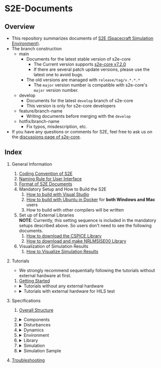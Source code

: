 # S2E-Documents
## Overview

- This repository summarizes documents of [S2E (Spacecraft Simulation Environment)](https://github.com/ut-issl/s2e-core/).
- The branch construction
  - main
    - Documents for the latest stable version of s2e-core
      - The Current version supports [s2e-core v7.2.0](https://github.com/ut-issl/s2e-core/releases/tag/v7.2.0)
      - If there are several patch update versions, please use the latest one to avoid bugs.
    - The old versions are managed with `release/tag/v.*.*.*`
      - The `major` version number is compatible with s2e-core's `major` version number.
  - develop
    - Documents for the latest `develop` branch of s2e-core
    - This version is only for s2e-core developers
  - feature/branch-name
    - Writing documents before merging with the `develop`
  - hotfix/branch-name
    - Fix typos, misdescription, etc.
- If you have any questions or comments for S2E, feel free to ask us on the [discussions page of s2e-core](https://github.com/ut-issl/s2e-core/discussions).

## Index

1. General Information
   1. [Coding Convention of S2E](./General/CodingConvention.md)
   1. [Naming Rule for User Interface](./General/NamingRuleForUserInterface.md)
   1. [Format of S2E Documents](./General/DocumentFormat.md)
   1. Mandatory Setup and How to Build the S2E  
	   1. [How to build with Visual Studio](./General/HowToCompileWithVisualStudio.md)
	   1. [How to build with Ubuntu in Docker](./General/HowToCompileWithUbuntuInDocker.md) for **both Windows and Mac** users
	   1. How to build with other compilers will be written
   1. Set up of External Libraries  
      **NOTE**: Currently, this setting sequence is included in the mandatory setups described above. So users don't need to see the following documents.
      1. [How to download the CSPICE Library](./General/HowToDwnloadCSPCElibrary.md)
	   1. [How to download and make NRLMSISE00 Library](./General/HowToDownloadNRLMSISE00library.md)
   1. Visualization of Simulation Results
      1. [How to Visualize Simulation Results](./General/HowToVisualizeSimulationResults.md)

1. Tutorials  
   - We strongly recommend sequentially following the tutorials without external hardware at first.
   1. [Getting Started](./Tutorials/GettingStarted.md)

   - <details><summary> Tutorials without any external hardware </summary>

     - Users can refer to the [s2e-user-example](https://github.com/ut-issl/s2e-user-example) to see sample codes of the following tutorials. 

     1. [How To Make New Simulation Scenario](./Tutorials/HowToMakeNewSimulationScenario.md)
     1. [How To Add Components](./Tutorials/HowToAddComponents.md)
     1. [How To Make New Components](./Tutorials/HowToMakeNewComponents.md)
     1. [How To Use Monte Carlo Simulation](./Tutorials/HowToUseMonteCarloSimulation.md)
     1. [How To Add Control Algorithms](./Tutorials/HowToAddControlAlgorithms.md)
     1. [How To Integrate C2A](./Tutorials/HowToIntegrateC2A.md)
     1. [How To Simulate Multiple Satellites](./Tutorials/HowToSimulateMultipleSatellites.md)
     1. TBW

     </details>

   - <details><summary> Tutorials with external hardware for HILS test </summary>
   
     - **NOTE**: Currently, these tutorials don't follow the major update v6.0.0.  
     
     1. [How To Perform UART HILS Test](./Tutorials/HowToPerformUartHilsTest.md)
     1. [How To Perform I2C HILS Test](./Tutorials/HowToPerformI2cHilsTest.md)
     1. TBW

     </details>

1. Specifications
   1. [Overall Structure](./Specifications/OverallStructure/OverallStructure.md)

   1. <details><summary> Components </summary>
      
      - `components` directory manages source codes to emulate components mounted on spacecraft and ground stations.

      1. <details><summary> Base </summary>

         - `base` directory manages base classes which are inherited to make component classes.

         1. [Component](./Specifications/Component/Abstract/Spec_ComponentBase.md)
         1. GPIO Communication with OBC: TBW
         1. I2C Controller: TBW
         1. I2C Target Communication with OBC: TBW
         1. Interface GPIO Component: TBW
         1. Interface Tickable: TBW
         1. [Sensor](./Specifications/Component/Abstract/Spec_SensorBase.md)
         1. [UART Communication with OBC](./Specifications/Component/Abstract/Spec_ObcCommunicationBase.md)

         </details>

      1. <details><summary> Ports </summary>

         - `ports` directory manages source codes to emulate the connection of components including communication and power ports.

         1. GPIO Port: TBW
         1. I2C Port: TBW
         1. [Power Port](./Specifications/Interface/Spec_PowerPort.md)
         1. UART Port: TBW
         1. HILS I2C Target Port
         1. HILS UART Port

         </details>

      1. <details><summary> Examples </summary>

         - `examples` directory manages example source codes to show how to make user-defined components.
         - Please do not use these class directories for your simulation analysis.

         1. Change structure: TBW
         1. I2C controller for HILS: TBW
         1. I2C target for HILS: TBW
         1. Serial communication HILS: TBW
         1. Serial communication OBC: TBW

         </details>

      1. <details><summary> Ideal </summary>

         - `ideal` directory manages source codes of idealized components which are used in the initial analysis phase in research and satellite development.
         - Angular velocity Observer: TBW
         - Attitude Observer: TBW
         - [Force Generator](./Specifications/Component/AOCS/spec_force_generator.md)
         - [Torque Generator](./Specifications/Component/AOCS/spec_torque_generator.md)

         </details>

      1. <details><summary> Real </summary>

         - `real` directory manages source codes to emulate well-used components in a normal satellite mission.

         1. <details><summary> AOCS (Attitude and Orbit Control System) </summary>

            - The `aocs` directory manages components like sensors and actuators for the AOCS subsystem.

            1. GNSS Receiver: TBW
            1. [GYRO Sensor](./Specifications/Component/AOCS/spec_gyro_sensor.md)
            1. [Magnetometer](./Specifications/Component/AOCS/spec_magnetometer.md)
            1. [Magnetorquer](./Specifications/Component/AOCS/spec_magnetorquer.md)
            1. Reaction wheel: TBW
            1. [Reaction wheel jitter](./Specifications/Component/AOCS/Spec_RWJitter.md)
            1. [Star sensor](./Specifications/Component/AOCS/Spec_STT.md)
            1. [Sun sensor](./Specifications/Component/AOCS/spec_sun_sensor.md)
            1. MTQ-Magnetometer interference: TBW

            </details>

         1. <details><summary> CDH (Command and Data Handling) </summary>

            - The `cdh` directory manages components for the CDH subsystem.

            1. On Board Computer: TBW
            1. OBC with C2A: TBW

            </details>

         1. <details><summary> Communication </summary>

            - `communication` directory manages components for communication of spacecraft and ground stations.

            1. Antenna: TBW
            1. Antenna Radiation pattern: TBW
            1. Ground Station calculator: TBW
            1. WINGS command sender to C2A: TBW

            </details>

         1. <details><summary> Mission </summary>

            - The `mission` directory manages mission-specific components like science instruments of spacecraft.

            1. [Telescope](./Specifications/Component/Mission/Spec_Telescope_en.md) ([Japanese version](./Specifications/Component/Mission/Spec_Telescope_ja.md))

            </details>

         1. <details><summary> Power </summary>

            - The `power` directory manages components for the power subsystem.

            1. Battery: TBW
            1. CSV scenario interface: TBW
            1. [Power Control Unit](./Specifications/Component/Power/Spec_PCU.md)
            1. PCU Initial study: TBW
            1. Solar Array Panel: TBW

            </details>

         1. <details><summary> Propulsion </summary>

            - The `propulsion` directory manages components for the propulsion subsystem.

            1. [Simple Thruster](./Specifications/Component/Propulsion/Spec_SimpleThruster.md)

            </details>

         1. Thermal: No components now.

         </details>

      1. <details><summary> Products </summary>

         - The `products` directory manages source codes to emulate specific products published in the world. The telemetry and command interfaces are also emulated based on ICDs.
         - Users can use them for a practical simulation for satellite development.
         - TBW

         </details>

      </details>

   1. <details><summary> Disturbances </summary>

      - The `disturbances` directory manages source codes to calculate disturbances acting on spacecraft in orbit.

      1. Base classes
         1. [Disturbance](./Specifications/Disturbance/Spec_Disturbance.md)
         1. [Disturbances](./Specifications/Disturbance/Spec_Disturbances.md)
      1. Disturbance calculations
         1. [Geopotential](./Specifications/Disturbance/Spec_GeoPotential.md)
         1. [Third Body Gravity](./Specifications/Disturbance/Spec_ThirdBodyGravity.md)
         1. [Gravity Gradient Torque](./Specifications/Disturbance/Spec_GravityGradient.md)
         1. [Magnetic Disturbance Torque](./Specifications/Disturbance/Spec_MagneticDisturbance.md)
         1. [Surface force](./Specifications/Disturbance/Spec_SurfaceForce.md)
            1. [Air Drag](./Specifications/Disturbance/Spec_SurfaceForce_AirDrag.md)
            1. [Solar Radiation Pressure](./Specifications/Disturbance/Spec_SurfaceForce_SolarRadiation.md)
         1. Lunar Gravity field: TBW
     
      </details>

   1. <details><summary> Dynamics </summary>

      - The `dynamics` directory manages source codes to calculate the dynamics behavior of spacecraft.

      1. Attitude
         1. [Overview of Attitude Calculation](./Specifications/Dynamics/Spec_Attitude.md)
         1. [Attitude RK4](./Specifications/Dynamics/Spec_Rk4Attitude.md)
         1. [Controlled Attitude](./Specifications/Dynamics/Spec_ControlledAttitude.md)

      1. Orbit
         1. [Overview of Orbit calculation](./Specifications/Dynamics/Spec_Orbit.md)
         1. [Kepler Orbit](./Specifications/Dynamics/Spec_KeplerOrbit.md)
         1. [RK4 Orbit Propagation](./Specifications/Dynamics/Spec_Rk4Orbit.md)
         1. [SGP4 Orbit Propagation with TLE](./Specifications/Dynamics/Spec_Sgp4.md)
         1. [Encke's method](./Specifications/Dynamics/Spec_EnckeMethod.md)
         1. [Relative Orbit](./Specifications/Dynamics/Spec_RelativeOrbit.md)

      1. Thermal
         1. Heater: TBW
         1. Heater Controller: TBW
         1. Heat load: TBW
         1. Node: TBW
         1. Temperature: TBW

      </details>

   1. <details><summary> Environment </summary>

      - `environment` directory manages source codes to calculate space environment simulation.

      1. Overview of Environment calculation
         - We divided the space environment into two categories: `global` and `local`.
         - `global` directory manages space environment calculations which are shared with all spacecraft and ground stations in the simulation scenario.
           - e.g., planet position vector in the inertial frame.
         - `local` directory manages space environment calculations only for a spacecraft at its position and attitude.
           - e.g., planet position vector from the spacecraft in the spacecraft body frame.

      1. Global Environment
         1. [Global Environment](./Specifications/Environment/Spec_GlobalEnvironment.md)
         1. [Celestial Information](./Specifications/Environment/Spec_CelestialInformation.md)
         1. [Earth Rotation](./Specifications/Environment/Spec_CelestialRotation.md)
         1. Moon Rotation: TBW
         1. [Clock Generator](./Specifications/Environment/Spec_ClockGenerator.md)
         1. [GNSS Satellites](./Specifications/Environment/Spec_GnssSatellites_en.md), ([Japanese version](./Specifications/Environment/Spec_GnssSatellites_ja.md))
         1. [Hipparcos Catalogue](./Specifications/Environment/Spec_HipparcosCatalogue_en.md), ([Japanese version](./Specifications/Environment/Spec_HipparcosCatalogue_ja.md))
         1. [Physical Constants](./Specifications/Environment/Spec_PhysicalConstants.md)
         1. [Simulation Time](./Specifications/Environment/Spec_SimulationTime.md)

      1. Local Environment
         1. [Local Environment](./Specifications/Environment/Spec_LocalEnvironment.md)
         1. [Local Celestial Information](./Specifications/Environment/Spec_LocalCelestialInformation.md)
         1. [Atmosphere](./Specifications/Environment/Spec_Atmosphere.md)
         1. [Geomagnetic field](./Specifications/Environment/Spec_GeomagneticField.md)
         1. [Solar Radiation Pressure Environment](./Specifications/Environment/Spec_SRPEnvironment.md)

      </details>

   1. <details><summary> Library </summary>

      1. Atmosphere
         1. Simple air density model: TBW
         1. Harris-Priester model: TBW

      1. Communication
         1. COM port interface: TBW

      1. Control Utilities
         1. First order lag: TBW

      1. External
         - External library-related source codes.
         1. IGRF (International Geomagnetic Reference Field): TBW
         1. inih: TBW
         1. nrlmsise00: TBW
         1. sgp4: TBW

      1. Geodesy
         1. Geodetic Position: TBW

      1. GNSS (Global Navigation Satellite System)
         1. ANTEX file reader: TBW
         1. Bias SINEX file reader: TBW
         1. GNSS satellite number: TBW
         1. SP3 file reader: TBW

      1. Gravity
         1. Gravity potential: TBW

      1. Initialize
         1. Initialize file access: TBW
         1. WINGS operation file: TBW
         1. C2A command database: TBW

      1. Logger
         1. Loggable: TBW
         1. Log Utility: TBW
         1. Logger: TBW

      1. <details><summary> math </summary>

         1. Constants: TBW
         1. Matrix: TBW
         1. Matrix and Vector: TBW
         1. Ordinary Differential Equation: TBW
            - This library will be replaced by `Numerical integration`.
         1. Quaternion: TBW
         1. S2E math: TBW
         1. Vector: TBW

         </details>

      1. Numerical integration
         1. Runge Kutta method: TBW
            1. 4th order Runge Kutta method: TBW
            1. Embedded Runge Kutta method: TBW
               1. Runge Kutta Fehlberg: TBW
               1. 5th order Dormand and Prince: TBW
         1. Numerical integrator: TBW
         1. Numerical integrator manager: TBW
         1. ODE examples: TBW

      1. Optics
         1. Gaussian Beam Base: TBW

      1. Orbit
         1. Kepler Orbit: TBW
         1. Orbital Elements: TBW
         1. Relative Orbit Models: TBW
         1. Interpolation orbit: TBW

      1. Planet rotation
         1. Moon rotation utilities: TBW

      1. Randomization
         1. Global randomization: TBW
         1. Normal randomization: TBW
         1. Minimal standard linear congruential generator: TBW
         1. Minimal standard linear congruential generator with shuffle: TBW
         1. Random walk: TBW

      1. utilities
         1. Endian: TBW
         1. Macros: TBW
         1. Quantization: TBW
         1. Ring Buffer: TBW
         1. SLIP: TBW
      
      </details>

   1. <details><summary> Simulation </summary>

      - `simulation` directory manages source codes to define the simulation scenario.

      1. [Simulation Configuration](./Specifications/Simulation/Spec_SimulationConfiguration.md)

      1. Case
         1. [Simulation Case](./Specifications/Simulation/Spec_SimulationCase.md)

      1. Ground Station
         1. [Ground Station](./Specifications/Simulation/Spec_GroundStation.md)

      1. HILS
         1. HILS port manager: TBW

      1. [Monte Carlo Simulation](./Specifications/Simulation/Spec_MonteCarloSimulation.md)

      1. Multiple Spacecraft
         1. Inter Spacecraft Communication: TBW
         1. Relative Information: TBW

      1. Spacecraft
         1. [Spacecraft](./Specifications/Simulation/Spec_Spacecraft.md)
         1. [Installed Components](./Specifications/Simulation/Spec_InstalledComponents.md)
         1. [Structure](./Specifications/Simulation/Spec_Structure.md)
            1. Kinematics Parameters
            1. Surface
            1. Residual Magnetic Moment
      
      </details>

   1. <details><summary> Simulation Sample </summary>

      - `simulation_sample` directory manages example source codes for user-defined simulation scenarios. Users can copy and modify this directory to make user-defined simulation scenarios.

      1. Case
         1. [Sample Case](./Specifications/Simulation/Spec_SampleCase.md)

      1. Ground Station
         1. [Sample Ground Station](./Specifications/Simulation/Spec_SampleGroundStation.md)
         1. [Sample Ground Station Components](./Specifications/Simulation/Spec_SampleGroundStationComponents.md)

      1. Spacecraft
         1. [Sample Spacecraft](./Specifications/Simulation/Spec_SampleSpacecraft.md)
         1. [Sample Components](./Specifications/Simulation/Spec_SampleSpacecraftComponents.md)
         1. SamplePortConfiguration: TBW
      
      </details>

1. [Troubleshooting](./General/Troubleshooting.md)
